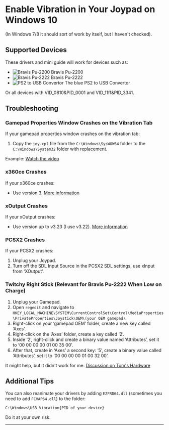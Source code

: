 # Enable Vibration in Your Joypad on Windows 10

(In Windows 7/8 it should sort of work by itself, but I haven't checked).

## Supported Devices

These drivers and mini guide will work for devices such as:

- ![Bravis Pu-2200](https://github.com/Cinill/My-gamepad-drivers-collection/assets/72980216/5f2791f9-ca25-4f50-8af5-cab8cd117619) Bravis Pu-2200
- ![Bravis Pu-2222](https://github.com/Cinill/My-gamepad-drivers-collection/assets/72980216/ef60a557-1f4c-41f2-916c-ad2de7959ff1) Bravis Pu-2222
- ![PS2 to USB Convertor](https://github.com/Cinill/My-gamepad-drivers-collection/assets/72980216/e5588ecf-fbcb-4687-9252-621667088e3f) The blue PS2 to USB Convertor

Or all devices with VID_0810&PID_0001 and VID_11ff&PID_3341.

## Troubleshooting

### Gamepad Properties Window Crashes on the Vibration Tab

If your gamepad properties window crashes on the vibration tab:

1. Copy the `joy.cpl` file from the `C:\Windows\SysWOW64` folder to the `C:\Windows\System32` folder with replacement.

Example: [Watch the video](https://www.youtube.com/watch?v=Un8nRb6pDBc)

### x360ce Crashes

If your x360ce crashes:

- Use version 3. [More information](https://github.com/x360ce/x360ce/discussions/1324)

### xOutput Crashes

If your xOutput crashes:

- Use version up to v3.23 (I use v3.22). [More information](https://github.com/csutorasa/XOutput/issues/216)

### PCSX2 Crashes

If your PCSX2 crashes:

1. Unplug your Joypad.
2. Turn off the SDL Input Source in the PCSX2 SDL settings, use xInput from ‘XOutput’.

### Twitchy Right Stick (Relevant for Bravis Pu-2222 When Low on Charge)

1. Unplug your Gamepad.
2. Open `regedit` and navigate to `HKEY_LOCAL_MACHINE\SYSTEM\CurrentControlSet\Control\MediaProperties\PrivateProperties\Joystick\OEM\(your OEM gamepad)`.
3. Right-click on your ‘gamepad OEM’ folder, create a new key called ‘Axes’.
4. Right-click on the ‘Axes’ folder, create a key called ‘2’.
5. Inside ‘2’, right-click and create a binary value named ‘Attributes’, set it to ‘00 00 00 00 01 00 35 00’.
6. After that, create in ‘Axes’ a second key: ‘5’, create a binary value called ‘Attributes’, set it to ‘00 00 00 00 01 00 32 00’.

It might help, but it didn't work for me. [Discussion on Tom's Hardware](https://forums.tomshardware.com/threads/right-analog-stick-problem.98492/post-9929592)

## Additional Tips

You can also reanimate your drivers by adding `EZFRD64.dll` (sometimes you need to add `FCVAP64.dll`) to the folder:

`C:\Windows\USB Vibration{PID of your device}`

Do it at your own risk.

---

